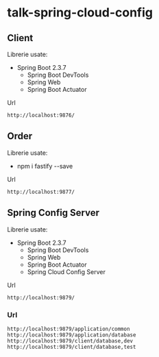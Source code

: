 # talk-spring-cloud-config

## Client
Librerie usate:
- Spring Boot 2.3.7
    - Spring Boot DevTools
    - Spring Web
    - Spring Boot Actuator
    
Url
```
http://localhost:9876/
```

## Order
Librerie usate:
- npm i fastify --save

Url
```
http://localhost:9877/
```

## Spring Config Server
Librerie usate:
- Spring Boot 2.3.7
    - Spring Boot DevTools
    - Spring Web
    - Spring Boot Actuator
    - Spring Cloud Config Server
    
Url
```
http://localhost:9879/
```

### Url
```
http://localhost:9879/application/common
http://localhost:9879/application/database
http://localhost:9879/client/database,dev
http://localhost:9879/client/database,test
```